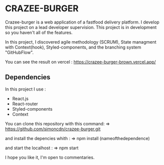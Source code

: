 # CRAZEE-BURGER

Crazee-burger is a web application of a fastfood delivery platform.
I develop this project on a lead developer supervision.
This project is in development so you haven't all of the features.

In this project, I discovered agile methodology (SCRUM), State managment with Context(hook), Styled-components, and the branching system "GitHubFlow".

You can see the result on vercel : https://crazee-burger-brown.vercel.app/

## Dependencies

In this project I use : 

  - React.js
  - React-router
  - Styled-components
  - Context


You can clone this repository with this command: 
=>  https://github.com/simoncdn/crazee-burger.git

and install the depencies whith : 
=> npm install (nameofthedependence)

and start the localhost : 
=> npm start


I hope you like it, I'm open to commentaries.
